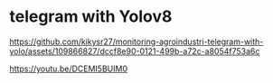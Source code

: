 # telegram with Yolov8
https://github.com/kikysr27/monitoring-agroindustri-telegram-with-yolo/assets/109866827/dccf8e90-0121-499b-a72c-a8054f753a6c

https://youtu.be/DCEMI5BUIM0
